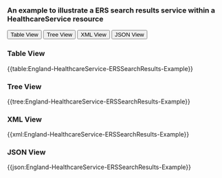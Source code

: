 ### An example to illustrate a ERS search results service within a HealthcareService resource


<div class="tab">
 <button class="tablinks active" onclick="openTab(event, 'Table View')">Table View</button>
 <button class="tablinks" onclick="openTab(event, 'Tree View')">Tree View</button>
  <button class="tablinks" onclick="openTab(event, 'XML View')">XML View</button>
  <button class="tablinks" onclick="openTab(event, 'JSON View')">JSON View</button>
</div>
    

    
<div id="Table View" class="tabcontent" style="display:block">
  <h3>Table View</h3>
{{table:England-HealthcareService-ERSSearchResults-Example}}
</div>
<div id="Tree View" class="tabcontent">
  <h3>Tree View</h3>
{{tree:England-HealthcareService-ERSSearchResults-Example}}
</div>
<div id="XML View" class="tabcontent">
  <h3>XML View</h3>
{{xml:England-HealthcareService-ERSSearchResults-Example}}
</div>
<div id="JSON View" class="tabcontent">
  <h3>JSON View</h3>
{{json:England-HealthcareService-ERSSearchResults-Example}}
</div>


